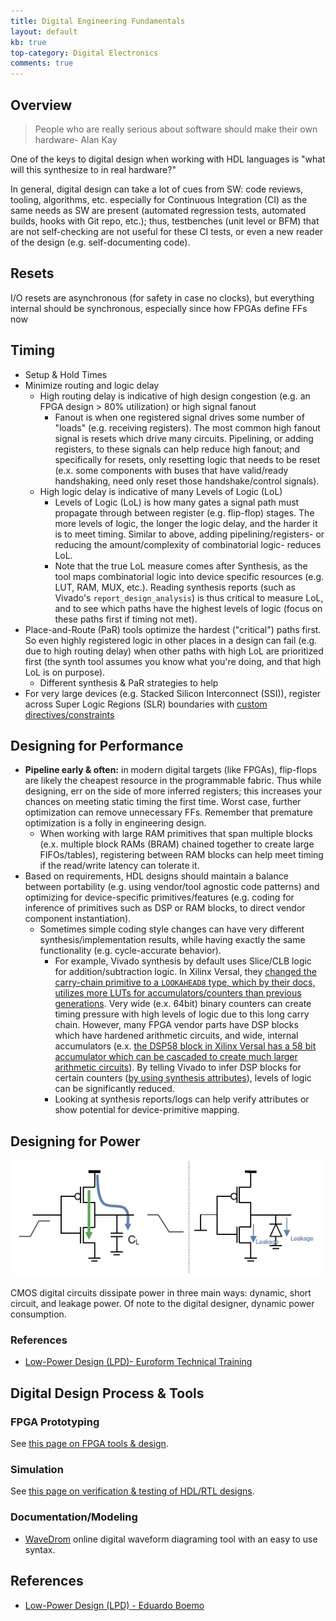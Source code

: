 ```yaml
---
title: Digital Engineering Fundamentals
layout: default
kb: true
top-category: Digital Electronics
comments: true
---
```


## Overview

> People who are really serious about software should make their own hardware- Alan Kay

One of the keys to digital design when working with HDL languages is "what will this synthesize to in real hardware?"

In general, digital design can take a lot of cues from SW: code reviews, tooling, algorithms, etc. especially for Continuous Integration (CI) as the same needs as SW are present (automated regression tests, automated builds, hooks with Git repo, etc.); thus, testbenches (unit level or BFM) that are not self-checking are not useful for these CI tests, or even a new reader of the design (e.g. self-documenting code).

## Resets

I/O resets are asynchronous (for safety in case no clocks), but everything internal should be synchronous, especially since how FPGAs define FFs now





## Timing

* Setup & Hold Times
* Minimize routing and logic delay
  - High routing delay is indicative of high design congestion (e.g. an FPGA design > 80% utilization) or high signal fanout
    + Fanout is when one registered signal drives some number of "loads" (e.g. receiving registers). The most common high fanout signal is resets which drive many circuits. Pipelining, or adding registers, to these signals can help reduce high fanout; and specifically for resets, only resetting logic that needs to be reset (e.x. some components with buses that have valid/ready handshaking, need only reset those handshake/control signals).
  - High logic delay is indicative of many Levels of Logic (LoL)
    + Levels of Logic (LoL) is how many gates a signal path must propagate through between register (e.g. flip-flop) stages. The more levels of logic, the longer the logic delay, and the harder it is to meet timing. Similar to above, adding pipelining/registers- or reducing the amount/complexity of combinatorial logic- reduces LoL.
    + Note that the true LoL measure comes after Synthesis, as the tool maps combinatorial logic into device specific resources (e.g. LUT, RAM, MUX, etc.). Reading synthesis reports (such as Vivado's `report_design_analysis`) is thus critical to measure LoL, and to see which paths have the highest levels of logic (focus on these paths first if timing not met).
* Place-and-Route (PaR) tools optimize the hardest ("critical") paths first. So even highly registered logic in other places in a design can fail (e.g. due to high routing delay) when other paths with high LoL are prioritized first (the synth tool assumes you know what you're doing, and that high LoL is on purpose).
  - Different synthesis & PaR strategies to help
* For very large devices (e.g. Stacked Silicon Interconnect (SSI)), register across Super Logic Regions (SLR) boundaries with [custom directives/constraints](https://www.xilinx.com/publications/events/developer-forum/2018-frankfurt/timing-closure-tips-and-tricks.pdf)






## Designing for Performance

- **Pipeline early & often:** in modern digital targets (like FPGAs), flip-flops are likely the cheapest resource in the programmable fabric. Thus while designing, err on the side of more inferred registers; this increases your chances on meeting static timing the first time. Worst case, further optimization can remove unnecessary FFs. Remember that  premature optimization is a folly in engineering design.
  + When working with large RAM primitives that span multiple blocks (e.x. multiple block RAMs (BRAM) chained together to create large FIFOs/tables), registering between RAM blocks can help meet timing if the read/write latency can tolerate it.
- Based on requirements, HDL designs should maintain a balance between portability (e.g. using vendor/tool agnostic code patterns) and optimizing for device-specific primitives/features (e.g. coding for inference of primitives such as DSP or RAM blocks, to direct vendor component instantiation).
  + Sometimes simple coding style changes can have very different synthesis/implementation results, while having exactly the same functionality (e.g. cycle-accurate behavior). 
    * For example, Vivado synthesis by default uses Slice/CLB logic for addition/subtraction logic. In Xilinx Versal, they [changed the carry-chain primitive to a `LOOKAHEAD8` type, which by their docs, utilizes more LUTs for accumulators/counters than previous generations](https://www.xilinx.com/content/dam/xilinx/support/documents/sw_manuals/xilinx2020_1/ug1273-versal-acap-design.pdf#page=70). Very wide (e.x. 64bit) binary counters can create timing pressure with high levels of logic due to this long carry chain. However, many FPGA vendor parts have DSP blocks which have hardened arithmetic circuits, and wide, internal accumulators (e.x. [the DSP58 block in Xilinx Versal has a 58 bit accumulator which can be cascaded to create much larger arithmetic circuits](https://docs.xilinx.com/r/en-US/am004-versal-dsp-engine/DSP58-Architecture)). By telling Vivado to infer DSP blocks for certain counters ([by using synthesis attributes](https://docs.xilinx.com/api/khub/documents/4JeDC1EhFUthUXDz8CF50w/content?Ft-Calling-App=ft%2Fturnkey-portal&Ft-Calling-App-Version=4.0.9&filename=ug901-vivado-synthesis.pdf#G4.369351)), levels of logic can be significantly reduced.
    * Looking at synthesis reports/logs can help verify attributes or show potential for device-primitive mapping.



## Designing for Power

![CMOS Power Dissipation](./cmos_power.png)

CMOS digital circuits dissipate power in three main ways: dynamic, short circuit, and leakage power. Of note to the digital designer, dynamic power consumption.

### References

* [Low-Power Design (LPD)- Euroform Technical Training](https://www.eurasip.org/Seminars/EURASIPLowPowerSeminar_talk1.pdf)


## Digital Design Process & Tools

### FPGA Prototyping

See [this page on FPGA tools & design](./fpga.html).


### Simulation

See [this page on verification & testing of HDL/RTL designs](./rtl_verif.html).

### Documentation/Modeling

- [WaveDrom](https://wavedrom.com/editor.html) online digital waveform diagraming tool with an easy to use syntax.



## References

* [Low-Power Design (LPD) - Eduardo Boemo](https://www.eurasip.org/Seminars/EURASIPLowPowerSeminar_talk1.pdf)

